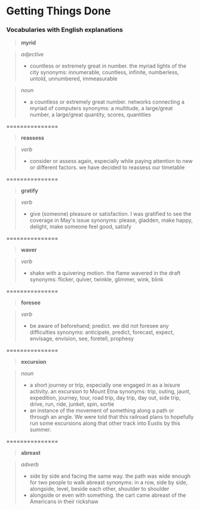 # Getting Things Done

### Vocabularies with English explanations

>  **myrid**

> *adjective*
> - countless or extremely great in number.
the myriad lights of the city
synonyms: innumerable, countless, infinite, numberless, untold, unnumbered, immeasurable

> *noun*
> - a countless or extremely great number.
networks connecting a myriad of computers
synonyms: a multitude, a large/great number, a large/great quantity, scores, quantities

===============

> **reassess**

> *verb*
> - consider or assess again, especially while paying attention to new or different factors.
we have decided to reassess our timetable

===============

> **gratify**

> *verb*
> - give (someone) pleasure or satisfaction.
I was gratified to see the coverage in May's issue
synonyms: please, gladden, make happy, delight, make someone feel good, satisfy

===============

> **waver**

> *verb*
> - shake with a quivering motion.
the flame wavered in the draft
synonyms: flicker, quiver, twinkle, glimmer, wink, blink

===============

> **foresee**

> *verb*
> - be aware of beforehand; predict.
we did not foresee any difficulties
synonyms: anticipate, predict, forecast, expect, envisage, envision, see, foretell, prophesy

===============

> **excursion**

> *noun*
> - a short journey or trip, especially one engaged in as a leisure activity.
an excursion to Mount Etna
synonyms: trip, outing, jaunt, expedition, journey, tour, road trip, day trip, day out, side trip, drive, run, ride, junket, spin, sortie
> - an instance of the movement of something along a path or through an angle.
We were told that this railroad plans to hopefully run some excursions along that other track into Eustis by this summer.

===============

> **abreast**

> *adverb*
> - side by side and facing the same way.
the path was wide enough for two people to walk abreast
synonyms: in a row, side by side, alongside, level, beside each other, shoulder to shoulder
> - alongside or even with something.
the cart came abreast of the Americans in their rickshaw
